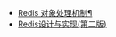 * [Redis 对象处理机制¶](https://origin.redisbook.com/datatype/object.html)
* [Redis设计与实现(第二版)](https://www.kancloud.cn/kancloud/redisbook/63822)


